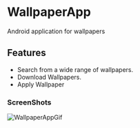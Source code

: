 # WallpaperApp
Android application for wallpapers

## Features
- Search from a wide range of wallpapers.
- Download Wallpapers.
- Apply Wallpaper

### ScreenShots
![WallpaperAppGif](https://user-images.githubusercontent.com/43600925/122642688-91011e80-d0c0-11eb-9db2-ba941947b154.gif)
